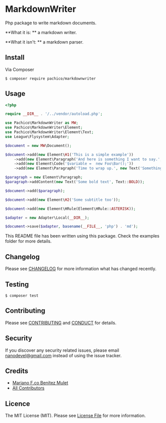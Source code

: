 # MarkdownWriter

Php package to write markdown documents.

**What it is: ** a markdown writer.

**What it isn't: ** a markdown parser.

## Install

Via Composer


```
$ composer require pachico/markdownwriter
```

## Usage


```php
<?php

require __DIR__ . '/../vendor/autoload.php';

use Pachico\MarkdownWriter as MW;
use Pachico\MarkdownWriter\Element;
use Pachico\MarkdownWriter\Element\Text;
use League\Flysystem\Adapter;

$document = new MW\Document();

$document->add(new Element\H1('This is a simple example'))
    ->add(new Element\Paragraph('And here is something I want to say.', 'And something more.'))
    ->add(new Element\Code('$variable =  new Foo\Bar();'))
    ->add(new Element\Paragraph('Time to wrap up.', new Text('Something italic', Text::ITALIC)));

$paragraph = new Element\Paragraph;
$paragraph->addContent(new Text('Some bold text', Text::BOLD));

$document->add($paragraph);

$document->add(new Element\H2('Some subtitle too'));

$document->add(new Element\HRule(Element\HRule::ASTERISK));

$adapter = new Adapter\Local(__DIR__);

$document->save($adapter, basename(__FILE__, 'php') . 'md');

```

This README file has been written using this package. Check the examples folder for more details.

## Changelog

Please see  [CHANGELOG](CHANGELOG.md) for more information what has changed recently.

## Testing


```
$ composer test
```

## Contributing

Please see  [CONTRIBUTING](CONTRIBUTING.md) and  [CONDUCT](CONDUCT.md) for details.

## Security

If you discover any security related issues, please email nanodevel@gmail.com instead of using the issue tracker.

## Credits

* [Mariano F.co Benítez Mulet](https://github.com/pachico)
* [All Contributors](link-contributors)

## Licence

The MIT License (MIT). Please see  [License File](LICENSE.md) for more information.

